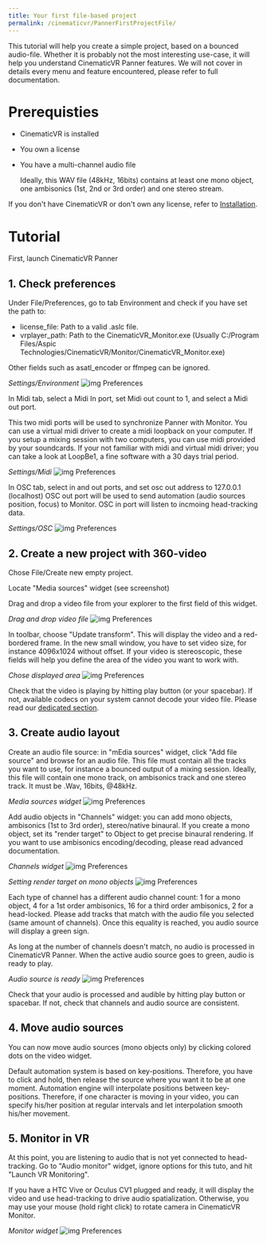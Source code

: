 ```yaml
---
title: Your first file-based project
permalink: /cinematicvr/PannerFirstProjectFile/
---
```


[license_link]: {{site.baseurl}}/cinematicvr/Installation
[video_link]: {{site.baseurl}}/cinematicvr/TODO

[prefs_screen]: {{site.baseurl}}/cinematicvr/img/tuto_prefs.png
[prefs_midi_screen]: {{site.baseurl}}/cinematicvr/img/tuto_prefs_midi.png
[prefs_osc_screen]: {{site.baseurl}}/cinematicvr/img/tuto_prefs_osc.png
[tuto_video_file]: {{site.baseurl}}/cinematicvr/img/tuto_media_video.png
[tuto_video_size]: {{site.baseurl}}/cinematicvr/img/tuto_media_video_size.png
[tuto_audio_file_source]: {{site.baseurl}}/cinematicvr/img/tuto_audio_file_source.png
[tuto_channels]: {{site.baseurl}}/cinematicvr/img/tuto_channels.png
[tuto_audio_file_source_check]: {{site.baseurl}}/cinematicvr/img/tuto_audio_file_source_check.png
[tuto_channels_render]: {{site.baseurl}}/cinematicvr/img/tuto_channels_render.png
[tuto_monitor]: {{site.baseurl}}/cinematicvr/img/tuto_monitor.png


This tutorial will help you create a simple project, based on a bounced audio-file. Whether it is probably not the most interesting use-case, it will help you understand CinematicVR Panner features.
We will not cover in details every menu and feature encountered, please refer to full documentation.

# Prerequisties
* CinematicVR is installed
* You own a license
* You have a multi-channel audio file

	Ideally, this WAV file (48kHz, 16bits) contains at least one mono object, one ambisonics (1st, 2nd or 3rd order) and one stereo stream.
	
If you don't have CinematicVR or don't own any license, refer to [Installation][license_link].

# Tutorial

First, launch CinematicVR Panner

## 1. Check preferences

Under File/Preferences, go to tab Environment and check if you have set the path to:
* license_file: Path to a valid .aslc file.
* vrplayer_path: Path to the CinematicVR_Monitor.exe (Usually C:/Program Files/Aspic Technologies/CinematicVR/Monitor/CinematicVR_Monitor.exe)

Other fields such as asatl_encoder or ffmpeg can be ignored.

_Settings/Environment_
![img Preferences][prefs_screen]

In Midi tab, select a Midi In port, set Midi out count to 1, and select a Midi out port.

This two midi ports will be used to synchronize Panner with Monitor. You can use a virtual midi driver to create a midi loopback on your computer. If you setup a mixing session with two computers, you can use midi provided by your soundcards.
If your not familiar with midi and virtual midi driver; you can take a look at LoopBe1, a fine software with a 30 days trial period.  

_Settings/Midi_
![img Preferences][prefs_midi_screen]

In OSC tab, select in and out ports, and set osc out address to 127.0.0.1 (localhost)
OSC out port will be used to send automation (audio sources position, focus) to Monitor. OSC in port will listen to incmoing head-tracking data.

_Settings/OSC_
![img Preferences][prefs_osc_screen]

## 2. Create a new project with 360-video

Chose File/Create new empty project.

Locate "Media sources" widget (see screenshot)

Drag and drop a video file from your explorer to the first field of this widget.

_Drag and drop video file_
![img Preferences][tuto_video_file]

In toolbar, choose "Update transform". This will display the video and a red-bordered frame. In the new small window, you have to set video size, for instance 4096x1024 without offset. If your video is stereoscopic, these fields will help you define the area of the video you want to work with.

_Chose displayed area_
![img Preferences][tuto_video_size]

Check that the video is playing by hitting play button (or your spacebar). If not, available codecs on your system cannot decode your video file. Please read our [dedicated section][video_link].

## 3. Create audio layout

Create an audio file source: in "mEdia sources" widget, click "Add file source" and browse for an audio file. 
This file must contain all the tracks you want to use, for instance a bounced output of a mixing session. 
Ideally, this file will contain one mono track, on ambisonics track and one stereo track. It must be .Wav, 16bits, @48kHz.

_Media sources widget_
![img Preferences][tuto_audio_file_source]

Add audio objects in "Channels" widget: you can add mono objects, ambisonics (1st to 3rd order), stereo/native binaural. If you create a mono object, set its "render target" to Object to get precise binaural rendering. If you want to use ambisonics encoding/decoding, please read advanced documentation.

_Channels widget_
![img Preferences][tuto_channels]

_Setting render target on mono objects_
![img Preferences][tuto_channels_render]

Each type of channel has a different audio channel count: 1 for a mono object, 4 for a 1st order ambisonics, 16 for a third order ambisonics, 2 for a head-locked. Please add tracks that match with the audio file you selected (same amount of channels). Once this equality is reached, you audio source will display a green sign.

As long at the number of channels doesn't match, no audio is processed in CinematicVR Panner. When the active audio source goes to green, audio is ready to play.

_Audio source is ready_
![img Preferences][tuto_audio_file_source_check]

Check that your audio is processed and audible by hitting play button or spacebar. If not, check that channels and audio source are consistent.

## 4. Move audio sources

You can now move audio sources (mono objects only) by clicking colored dots on the video widget.

Default automation system is based on key-positions. Therefore, you have to click and hold, then release the source where you want it to be at one moment. Automation engine will interpolate positions between key-positions. Therefore, if one character is moving in your video, you can specify his/her position at regular intervals and let interpolation smooth his/her movement.

## 5. Monitor in VR

At this point, you are listening to audio that is not yet connected to head-tracking. Go to "Audio monitor" widget, ignore options for this tuto, and hit "Launch VR Monitoring".

If you have a HTC Vive or Oculus CV1 plugged and ready, it will display the video and use head-tracking to drive audio spatialization. Otherwise, you may use your mouse (hold right click) to rotate camera in CinematicVR Monitor.

_Monitor widget_
![img Preferences][tuto_monitor]

